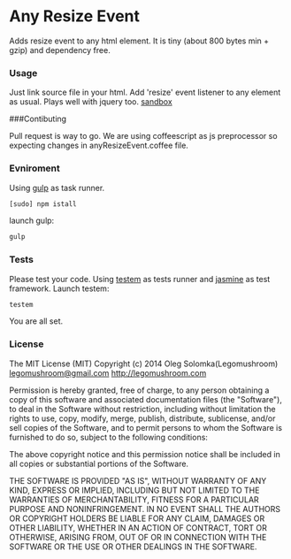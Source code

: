 Any Resize Event
================
Adds resize event to any html element. It is tiny (about 800 bytes min + gzip) and dependency free.

### Usage

Just link source file in your html. Add 'resize' event listener to any element as usual. Plays well with jquery too. [sandbox](http://codepen.io/sol0mka/pen/FnizC)

###Contibuting

Pull request is way to go. We are using coffeescript as js preprocessor so expecting changes in anyResizeEvent.coffee file.

### Evniroment
Using [gulp](http://gulpjs.com/) as task runner.
```sh
[sudo] npm istall
```
launch gulp:
```sh
gulp
```
### Tests
Please test your code. Using [testem](https://github.com/airportyh/testem) as tests runner and [jasmine](http://jasmine.github.io/) as test framework.
Launch testem:
```sh
testem
```
You are all set.

### License
The MIT License (MIT)
Copyright (c) 2014 Oleg Solomka(Legomushroom) legomushroom@gmail.com http://legomushroom.com 

Permission is hereby granted, free of charge, to any person obtaining a copy
of this software and associated documentation files (the "Software"), to deal
in the Software without restriction, including without limitation the rights
to use, copy, modify, merge, publish, distribute, sublicense, and/or sell
copies of the Software, and to permit persons to whom the Software is
furnished to do so, subject to the following conditions:

The above copyright notice and this permission notice shall be included in
all copies or substantial portions of the Software.

THE SOFTWARE IS PROVIDED "AS IS", WITHOUT WARRANTY OF ANY KIND, EXPRESS OR
IMPLIED, INCLUDING BUT NOT LIMITED TO THE WARRANTIES OF MERCHANTABILITY,
FITNESS FOR A PARTICULAR PURPOSE AND NONINFRINGEMENT. IN NO EVENT SHALL THE
AUTHORS OR COPYRIGHT HOLDERS BE LIABLE FOR ANY CLAIM, DAMAGES OR OTHER
LIABILITY, WHETHER IN AN ACTION OF CONTRACT, TORT OR OTHERWISE, ARISING FROM,
OUT OF OR IN CONNECTION WITH THE SOFTWARE OR THE USE OR OTHER DEALINGS IN
THE SOFTWARE.
